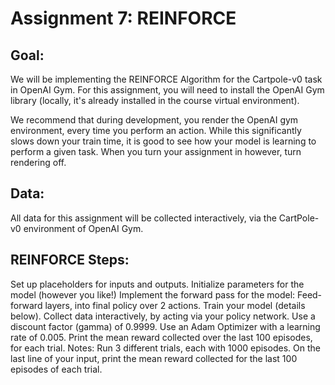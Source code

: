 # Assignment 7: REINFORCE

## Goal:
We will be implementing the REINFORCE Algorithm for the Cartpole-v0 task in OpenAI Gym. For this assignment, you will need to install the OpenAI Gym library (locally, it's already installed in the course virtual environment).

We recommend that during development, you render the OpenAI gym environment, every time you perform an action. While this significantly slows down your train time, it is good to see how your model is learning to perform a given task. When you turn your assignment in however, turn rendering off.

## Data:
All data for this assignment will be collected interactively, via the CartPole-v0 environment of OpenAI Gym.

## REINFORCE Steps:
Set up placeholders for inputs and outputs.
Initialize parameters for the model (however you like!)
Implement the forward pass for the model:
Feed-forward layers, into final policy over 2 actions.
Train your model (details below).
Collect data interactively, by acting via your policy network.
Use a discount factor (gamma) of 0.9999.
Use an Adam Optimizer with a learning rate of 0.005.
Print the mean reward collected over the last 100 episodes, for each trial.
Notes:
Run 3 different trials, each with 1000 episodes. On the last line of your input, print the mean reward collected for the last 100 episodes of each trial.
